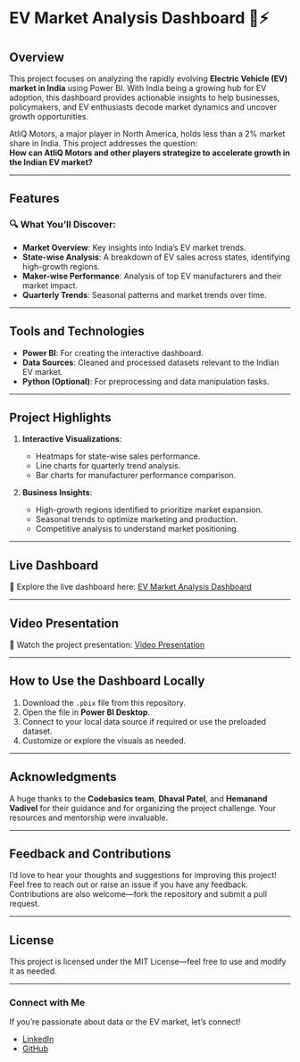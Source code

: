 # EV Market Analysis Dashboard 🚗⚡

## Overview  
This project focuses on analyzing the rapidly evolving **Electric Vehicle (EV) market in India** using Power BI. With India being a growing hub for EV adoption, this dashboard provides actionable insights to help businesses, policymakers, and EV enthusiasts decode market dynamics and uncover growth opportunities.  

AtliQ Motors, a major player in North America, holds less than a 2% market share in India. This project addresses the question:  
**How can AtliQ Motors and other players strategize to accelerate growth in the Indian EV market?**

---

## Features  
### 🔍 What You’ll Discover:
- **Market Overview**: Key insights into India’s EV market trends.  
- **State-wise Analysis**: A breakdown of EV sales across states, identifying high-growth regions.  
- **Maker-wise Performance**: Analysis of top EV manufacturers and their market impact.  
- **Quarterly Trends**: Seasonal patterns and market trends over time.  

---

## Tools and Technologies  
- **Power BI**: For creating the interactive dashboard.  
- **Data Sources**: Cleaned and processed datasets relevant to the Indian EV market.  
- **Python (Optional)**: For preprocessing and data manipulation tasks.  

---

## Project Highlights  
1. **Interactive Visualizations**:  
   - Heatmaps for state-wise sales performance.  
   - Line charts for quarterly trend analysis.  
   - Bar charts for manufacturer performance comparison.  

2. **Business Insights**:  
   - High-growth regions identified to prioritize market expansion.  
   - Seasonal trends to optimize marketing and production.  
   - Competitive analysis to understand market positioning.  

---

## Live Dashboard  
🎉 Explore the live dashboard here: [EV Market Analysis Dashboard](https://lnkd.in/gjz52_a9)  

---

## Video Presentation  
🎥 Watch the project presentation: [Video Presentation](https://lnkd.in/gEMujVgS)  

---

## How to Use the Dashboard Locally  
1. Download the `.pbix` file from this repository.  
2. Open the file in **Power BI Desktop**.  
3. Connect to your local data source if required or use the preloaded dataset.  
4. Customize or explore the visuals as needed.  

---

## Acknowledgments  
A huge thanks to the **Codebasics team**, **Dhaval Patel**, and **Hemanand Vadivel** for their guidance and for organizing the project challenge. Your resources and mentorship were invaluable.  

---

## Feedback and Contributions  
I’d love to hear your thoughts and suggestions for improving this project! Feel free to reach out or raise an issue if you have any feedback. Contributions are also welcome—fork the repository and submit a pull request.  

---

## License  
This project is licensed under the MIT License—feel free to use and modify it as needed.  

---

### Connect with Me  
If you’re passionate about data or the EV market, let’s connect!  
- [LinkedIn](https://www.linkedin.com/in/kajal-bharti-973a24287/)  
- [GitHub](https://github.com/kajalb24)  
